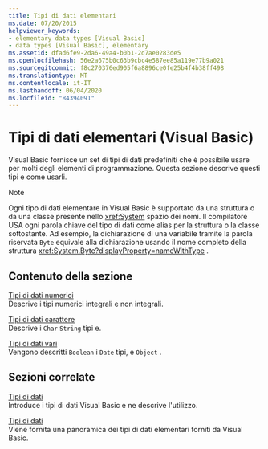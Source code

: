 ```yaml
---
title: Tipi di dati elementari
ms.date: 07/20/2015
helpviewer_keywords:
- elementary data types [Visual Basic]
- data types [Visual Basic], elementary
ms.assetid: dfad6fe9-2da6-49a4-b0b1-2d7ae0283de5
ms.openlocfilehash: 56e2a675b0c63b9cbc4e587ee85a119e77b9a021
ms.sourcegitcommit: f8c270376ed905f6a8896ce0fe25b4f4b38ff498
ms.translationtype: MT
ms.contentlocale: it-IT
ms.lasthandoff: 06/04/2020
ms.locfileid: "84394091"
---
```

# <a name="elementary-data-types-visual-basic"></a>Tipi di dati elementari (Visual Basic)
Visual Basic fornisce un set di tipi di dati predefiniti che è possibile usare per molti degli elementi di programmazione. Questa sezione descrive questi tipi e come usarli.  
  
> [!NOTE]
> Ogni tipo di dati elementare in Visual Basic è supportato da una struttura o da una classe presente nello <xref:System> spazio dei nomi. Il compilatore USA ogni parola chiave del tipo di dati come alias per la struttura o la classe sottostante. Ad esempio, la dichiarazione di una variabile tramite la parola riservata `Byte` equivale alla dichiarazione usando il nome completo della struttura <xref:System.Byte?displayProperty=nameWithType> .  
  
## <a name="in-this-section"></a>Contenuto della sezione  
 [Tipi di dati numerici](numeric-data-types.md)  
 Descrive i tipi numerici integrali e non integrali.  
  
 [Tipi di dati carattere](character-data-types.md)  
 Descrive i `Char` `String` tipi e.  
  
 [Tipi di dati vari](miscellaneous-data-types.md)  
 Vengono descritti `Boolean` i `Date` tipi, e `Object` .  
  
## <a name="related-sections"></a>Sezioni correlate  
 [Tipi di dati](index.md)  
 Introduce i tipi di dati Visual Basic e ne descrive l'utilizzo.  
  
 [Tipi di dati](../../../language-reference/data-types/index.md)  
 Viene fornita una panoramica dei tipi di dati elementari forniti da Visual Basic.
